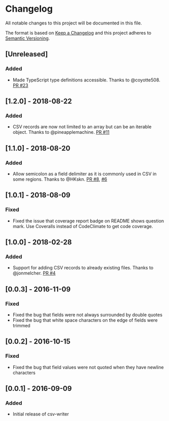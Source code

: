 # Changelog

All notable changes to this project will be documented in this file.

The format is based on [Keep a Changelog](http://keepachangelog.com/en/1.0.0/)
and this project adheres to [Semantic Versioning](http://semver.org/spec/v2.0.0.html).

## [Unreleased]
### Added
- Made TypeScript type definitions accessible. Thanks to @coyotte508.
  [PR #23](https://github.com/ryu1kn/csv-writer/pull/23)

## [1.2.0] - 2018-08-22
### Added
- CSV records are now not limited to an array but can be an iterable object. Thanks to @pineapplemachine.
  [PR #11](https://github.com/ryu1kn/csv-writer/pull/11)

## [1.1.0] - 2018-08-20
### Added
- Allow semicolon as a field delimiter as it is commonly used in CSV in some regions. Thanks to @HKskn.
  [PR #8](https://github.com/ryu1kn/csv-writer/pull/8), [#6](https://github.com/ryu1kn/csv-writer/pull/6)

## [1.0.1] - 2018-08-09
### Fixed
- Fixed the issue that coverage report badge on README shows question mark.
  Use Coveralls instead of CodeClimate to get code coverage.

## [1.0.0] - 2018-02-28
### Added
- Support for adding CSV records to already existing files. Thanks to @jonmelcher. [PR #4](https://github.com/ryu1kn/csv-writer/pull/4)

## [0.0.3] - 2016-11-09
### Fixed
- Fixed the bug that fields were not always surrounded by double quotes
- Fixed the bug that white space characters on the edge of fields were trimmed

## [0.0.2] - 2016-10-15
### Fixed
- Fixed the bug that field values were not quoted when they have newline characters

## [0.0.1] - 2016-09-09
### Added
- Initial release of csv-writer
